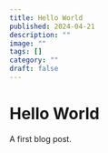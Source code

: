 ```yaml
---
title: Hello World
published: 2024-04-21
description: ""
image: ""
tags: []
category: ""
draft: false
---
```


# Hello World

A first blog post.
